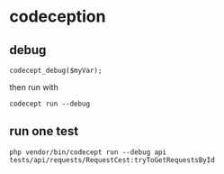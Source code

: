# codeception

## debug 

    codecept_debug($myVar);

then run with

    codecept run --debug
    
## run one test

    php vendor/bin/codecept run --debug api tests/api/requests/RequestCest:tryToGetRequestsById
